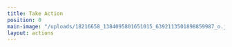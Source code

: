 ```yaml
---
title: Take Action
position: 0
main-image: "/uploads/18216658_1384095801651015_6392113501898859987_o.jpg"
layout: actions
---
```


